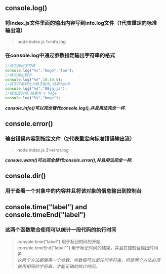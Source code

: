 ## console.log()
### 将index.js文件里面的输出内容写到info.log文件（1代表重定向标准输出流）
> node index.js 1>info.log 
### 在console.log中通过参数指定输出字符串的格式
```javascript
//依次输出字符串
console.log("%s","hoge","foo");
//依次输出数字
console.log("%d",10,10.5);
//将字符串转化为数字输出,结果为NaN
console.log("%d","89jajja");
//输出百分号,结果为 % hoge
console.log("%%","hoge");
```
**_console.info()可以完全替代console.log(),并且用法完全一样._**

## console.error()
### 输出错误内容到指定文件（2代表重定向标准错误输出流）
> node index.js 2>error.log

**_console.warn()可以完全替代console.error(),并且用法完全一样._**

## console.dir()
### 用于查看一个对象中的内容并且将该对象的信息输出到控制台

## console.time("label") and console.timeEnd("label")
### 这两个函数联合使用可以统计一段代码的执行时间
> console.time("label") 用于标记时间的开始  
> console.timeEnd("label"") 用于标记时间的结束，并且在控制台输出时间差  
> _这两个方法都使用一个参数，参数值可以是任何字符串，但是两个方法必须使用相同的字符串，才能正确的统计时间。_